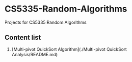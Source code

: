 # CS5335-Random-Algorithms
Projects for CS5335 Random Algorithms

## Content list

1. [Multi-pivot QuickSort Algorithm](./Multi-pivot QuickSort Analysis/README.md)